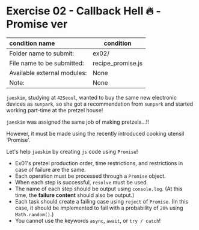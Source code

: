 # Exercise 02 - Callback Hell 🔥 - Promise ver

| condition name | condition |
| :---------------------- | ------------------ |
| Folder name to submit: | ex02/ |
| File name to be submitted: | recipe_promise.js |
| Available external modules: | None |
| Note: | None |

`jaeskim`, studying at `42Seoul`, wanted to buy the same new electronic devices as `sunpark`, so she got a recommendation from `sunpark` and started working part-time at the pretzel house!

`jaeskim` was assigned the same job of making pretzels...!!

However, it must be made using the recently introduced cooking utensil ‘Promise’.

Let's help `jaeskim` by creating `js` code using `Promise`!

- Ex01's pretzel production order, time restrictions, and restrictions in case of failure are the same.
- Each operation must be processed through a `Promise` object.
- When each step is successful, `resolve` must be used.
- The name of each step should be output using `console.log`. (At this time, the **failure content** should also be output.)
- Each task should create a failing case using `reject` of `Promise`. (In this case, it should be implemented to fail with a probability of `20%` using `Math.random()`.)
- You cannot use the keywords `async`, `await`, or `try / catch`!